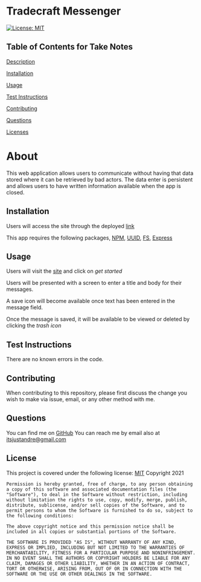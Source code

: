 
# Tradecraft Messenger
[![License: MIT](https://img.shields.io/badge/License-MIT-yellow.svg)](https://opensource.org/licenses/MIT)
          
 ## Table of Contents for Take Notes
          
[Description](#About)
          
[Installation](#Installation)
          
[Usage](#Usage)
          
[Test Instructions](#Test)
          
[Contributing](#Contributing)
          
[Questions](#Questions)
          
[Licenses](#Licenses)
          
# About
This web application allows users to communicate without having that data stored where it can be retrieved by bad actors. The data enter is persistent and allows users to have written information available when the app is closed.
## Installation
Users will access the site through the deployed [link](https://dashboard.heroku.com/apps/glacial-lowlands-01995)

This app requires the following packages, [NPM](https://docs.npmjs.com/cli/v6/commands/npm-install), [UUID](https://www.npmjs.com/package/uuid), [FS](https://www.npmjs.com/package/file-system), [Express](https://www.npmjs.com/package/express)

## Usage
Users will visit the [site](https://dashboard.heroku.com/apps/glacial-lowlands-01995) and click on *get started* 

Users will be presented with a screen to enter a title and body for their messages.

A save icon will become available once text has been entered in the message field.

Once the message is saved, it will be available to be viewed or deleted by clicking the *trash icon*

## Test Instructions
There are no known errors in the code.
          
          
## Contributing
When contributing to this repository, please first discuss the change you wish to make via issue, email, or any other method with me.
          
## Questions
You can find me on [GitHub](https://www.github.com/AndreDiop) 
You can reach me by email also at itsjustandre@gmail.com
## License
This project is covered under the following 
license:
[MIT](https://opensource.org/licenses/MIT)
Copyright 2021

    Permission is hereby granted, free of charge, to any person obtaining a copy of this software and associated documentation files (the "Software"), to deal in the Software without restriction, including without limitation the rights to use, copy, modify, merge, publish, distribute, sublicense, and/or sell copies of the Software, and to permit persons to whom the Software is furnished to do so, subject to the following conditions:
    
    The above copyright notice and this permission notice shall be included in all copies or substantial portions of the Software.
    
    THE SOFTWARE IS PROVIDED "AS IS", WITHOUT WARRANTY OF ANY KIND, EXPRESS OR IMPLIED, INCLUDING BUT NOT LIMITED TO THE WARRANTIES OF MERCHANTABILITY, FITNESS FOR A PARTICULAR PURPOSE AND NONINFRINGEMENT. IN NO EVENT SHALL THE AUTHORS OR COPYRIGHT HOLDERS BE LIABLE FOR ANY CLAIM, DAMAGES OR OTHER LIABILITY, WHETHER IN AN ACTION OF CONTRACT, TORT OR OTHERWISE, ARISING FROM, OUT OF OR IN CONNECTION WITH THE SOFTWARE OR THE USE OR OTHER DEALINGS IN THE SOFTWARE.

